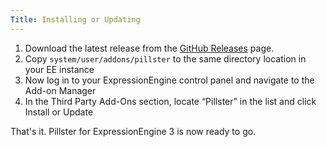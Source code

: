 ```yaml
---
Title: Installing or Updating
---
```


1. Download the latest release from the [GitHub Releases] page.
2. Copy `system/user/addons/pillster` to the same directory location in your EE instance
3. Now log in to your ExpressionEngine control panel and navigate to the Add-on Manager
4. In the Third Party Add-Ons section, locate “Pillster” in the list and click Install or Update

That's it. Pillster for ExpressionEngine 3 is now ready to go.

[GitHub Releases]: https://github.com/tjdraper/Pillster/releases
